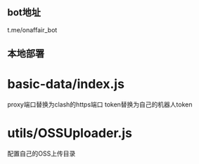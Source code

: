 

## bot地址
t.me/onaffair_bot


## 本地部署
# basic-data/index.js
proxy端口替换为clash的https端口
token替换为自己的机器人token

# utils/OSSUploader.js
配置自己的OSS上传目录
